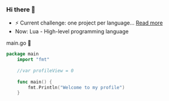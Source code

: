 ### Hi there 👋

- ⚡ Current challenge: one project per language... [Read more](https://github.com/rashid2003/rashid2003/blob/main/one_project_per_language.md)	
- Now: Lua - High-level programming language

main.go  🌱
```go
package main  
    import "fmt"
    
    //var profileView = 0
    
    func main() {
	    fmt.Println("Welcome to my profile")
    }
```

<!--
**rashid2003/rashid2003** is a ✨ _special_ ✨ repository because its `README.md` (this file) appears on your GitHub profile.

Here are some ideas to get you started:

- 🔭 I’m currently working on ...
- 🌱 I’m currently learning ...
- 👯 I’m looking to collaborate on ...
- 🤔 I’m looking for help with ...
- 💬 Ask me about ...
- 📫 How to reach me: ...
- 😄 Pronouns: ...
- ⚡ Fun fact: ...
-->
